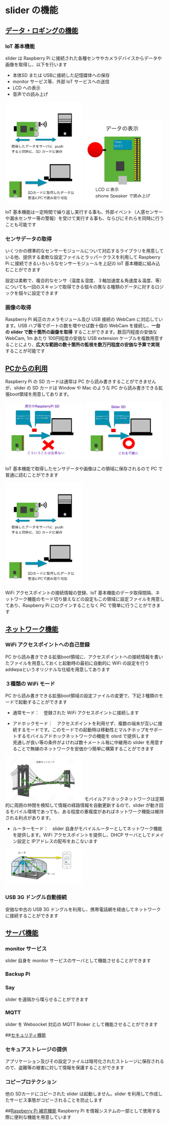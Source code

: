 # slider の機能


## <u>データ・ロギングの機能</u>

### IoT 基本機能
slider は Raspberry Pi に接続された各種センサやカメラデバイスからデータや画像を取得し、以下を行います

- 本体SD または USBに接続した記憶媒体への保存
- monitor サービス等、外部 IoT サービスへの送信
- LCD への表示
- 音声での読み上げ

<img src="pic/ss.2016-12-11 17.09.16.png" width="49%">
<img src="pic/ss.2016-12-11 17.25.44.png" width="49%">


IoT 基本機能は一定時間で繰り返し実行する事も、外部イベント（人感センサーや漏水センサー等の警報）を受けて実行する事も、ならびにそれらを同時に行うことも可能です

### センサデータの取得
いくつかの標準的なセンサーモジュールについて対応するライブラリを用意している他、提供する柔軟な設定ファイルとラッパークラスを利用して Raspberry Pi に接続できるいろいろなセンサーモジュールを上記の IoT 基本機能に組み込むことができます

設定は柔軟で、複合的なセンサ（温度＆湿度、３軸加速度＆角速度＆温度、等）についても一回のスキャンで取得できる個々の異なる種類のデータに対するロジックを個々に設定できます

### 画像の取得
Raspberry Pi 純正のカメラモジュール及び USB 接続の WebCam に対応しています。USB ハブ等でポートの数を増やせば数十個の WebCam を接続し、**一台の slider で数十箇所の画像を取得** することができます。数百円程度の安価な WebCam, 1m あたり 100円程度の安価な USB extension ケーブルを複数用意することにより、**広大な範囲の数十箇所の監視を数万円程度の安価な予算で実現** することが可能です

## <u>PCからの利用</u>
Raspberry Pi の SD カードは通常は PC から読み書きすることができませんが、slider の SD カードは Window や Mac のような PC から読み書きできる拡張boot領域を用意してあります。

<img src="pic/ss.2016-12-11 16.57.55-2.png" width="49%">
<img src="pic/ss.2016-12-11 17.04.39.png" width="49%">

IoT 基本機能で取得したセンサデータや画像はこの領域に保存されるので PC で普通に読むことができます

<img src="pic/ss.2016-12-11 17.09.16.png" width="49%">

WiFi アクセスポイントの接続情報の登録、IoT 基本機能のデータ取得間隔、ネットワーク機能のモード切り替えなどの設定もこの領域に設定ファイルを用意してあり、Raspberry Pi にログインすることなく PC で簡単に行うことができます

## <u>ネットワーク機能</u>

### WiFi アクセスポイントへの自己登録
PC から読み書きできる拡張boot領域に、アクセスポイントへの接続情報を書いたファイルを用意しておくと起動時の最初に自動的に WiFi の設定を行う addwpaというオリジナルな仕組を用意してあります

### ３種類の WiFi モード
PC から読み書きできる拡張boot領域の設定ファイルの変更で、下記３種類のモードで起動することができます

- 通常モード：　登録された WiFi アクセスポイントに接続します

- アドホックモード：　アクセスポイントを利用せず、複数の端末が互いに接続するモードです。このモードでの起動時は移動性とマルチホップをサポートするモバイルアドホックネットワークの機能を olsrd で提供します  
見通しが良い等の条件がよければ数十メートル毎に中継用の slider を用意することで無線のネットワークを安価かつ簡単に構築することができます
<img src="pic/ss.2016-12-07 18.51.12.png" width="49%">
モバイルアドホックネットワークは定期的に周囲の仲間を検知して情報の経路情報を自動更新するので、slider が動き回るモバイル環境であっても、ある程度の重複度があればネットワーク機能は維持される利点があります。

- ルーターモード：　slider 自身がモバイルルーターとしてネットワーク機能を提供します。WiFi アクセスポイントを提供し、DHCP サーバとしてドメイン設定と IPアドレスの配布をおこないます
<img src="pic/ss.2016-12-07 18.50.46.png" width="49%">

### USB 3G ドングル自動接続
安価な中古の USB 3G ドングルを利用し、携帯電話網を経由してネットワークに接続することができます

## <u>サーバ機能</u>

### monitor サービス
slider 自身を monitor サービスのサーバとして機能させることができます

### Backup Pi

### Say
slider を遠隔から喋らせることができます

### MQTT
slider を Websocket 対応の MQTT Broker として機能させることができます


##<u>セキュリティ機能</u>

### セキュアストレージの提供
アプリケーション及びその設定ファイルは暗号化されたストレージに保存されるので、盗難等の被害に対して情報を保護することができます

### コピープロテクション
他の SDカードにコピーされた slider は起動しません。slider を利用して作成したサービス事態がコピーされることを防止します

##<u>Raspberry Pi 補完機能</u>
Raspberry Pi を情報システムの一部として使用する際に便利な機能を用意しています
